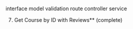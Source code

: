 interface
model
validation
route
controller
service

7. Get Course by ID with Reviews**  (complete) 